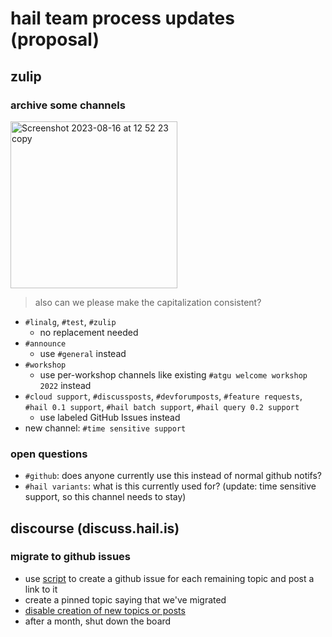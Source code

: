 # hail team process updates (proposal)

## zulip

### archive some channels

<img
    width="267"
    alt="Screenshot 2023-08-16 at 12 52 23 copy"
    src="https://github.com/iris-garden/test-process/assets/84595986/ceb3798c-0551-4b84-87b0-bf58b89f6263">

> also can we please make the capitalization consistent?

* `#linalg`, `#test`, `#zulip`
  * no replacement needed
* `#announce`
  * use `#general` instead
* `#workshop`
  * use per-workshop channels like existing `#atgu welcome workshop 2022` instead
* `#cloud support`, `#discussposts`, `#devforumposts`, `#feature requests`,
  `#hail 0.1 support`, `#hail batch support`, `#hail query 0.2 support`
  * use labeled GitHub Issues instead
* new channel: `#time sensitive support`

### open questions
* `#github`: does anyone currently use this instead of normal github notifs?
* `#hail variants`: what is this currently used for? (update: time sensitive support, so this channel needs to stay)

## discourse (discuss.hail.is)

### migrate to github issues
* use [script](discourse_migration.py) to create a github issue for each
  remaining topic and post a link to it
* create a pinned topic saying that we've migrated
* [disable creation of new topics or posts](https://meta.discourse.org/t/shut-down-the-forum-turn-off-posting/89542/5)
* after a month, shut down the board
